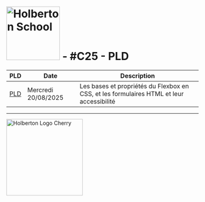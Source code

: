 # <img src="https://cdn.prod.website-files.com/6105315644a26f77912a1ada/63eea844ae4e3022154e2878_Holberton-p-500.png" width="140px" alt="Holberton School"> - #C25 - PLD

| PLD | Date | Description |
|------|------|-------|
| [PLD](PLD_20-08-25.md) | Mercredi 20/08/2025 | Les bases et propriétés du Flexbox en CSS, et les formulaires HTML et leur accessibilité |

---

<img src="https://cdn.prod.website-files.com/64107f65f30b69371e3d6bfa/65c6179aa44b63fa4f31e7ad_Holberton-Logo-Cherry.svg" width="200px" alt="Holberton Logo Cherry">
